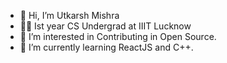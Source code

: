 - 👋 Hi, I’m Utkarsh Mishra 
- 👨‍💻 Ist year CS Undergrad at IIIT Lucknow
- 👀 I’m interested in Contributing in Open Source.
- 🌱  I’m currently learning ReactJS and C++.

<!---
utkarshfelix/utkarshfelix is a ✨ special ✨ repository because its `README.md` (this file) appears on your GitHub profile.
You can click the Preview link to take a look at your changes.
--->
